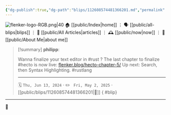 ```yaml
---
{"dg-publish":true,"dg-path":"blips/112608574481366201.md","permalink":"/blips/112608574481366201/","title":"philipp on mastodon @ 2024-06-13"}
---
```



<div class="transclusion internal-embed is-loaded"><div class="markdown-embed">




![flenker-logo-RGB.png|40](/img/user/attachments/flenker-logo-RGB.png)
🏠 [[public/Index\|home]]  ⋮ 🗣️ [[public/all-blips\|blips]] ⋮  📝 [[public/All Articles\|articles]]  ⋮ 🕰️ [[public/now\|now]] ⋮ 🪪 [[public/About Me\|about me]]


</div></div>


> [!summary] **philipp**:
>
> Wanna finalize your text editor in #rust ? The last chapter to finalize #hecto  is now live: [flenker.blog/hecto-chapter-5/](https://flenker.blog/hecto-chapter-5/)
> Up next: Search, then Syntax Highlighting.
> #rustlang
> - - -
>
> 🗓️ <code>Thu, Jun 13, 2024</code>  · ✏️ <code> Fri, May 2, 2025</code>  · [[public/blips/112608574481366201\|🔗]]
{ #blip}


- - -

 👾
